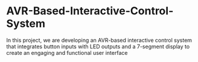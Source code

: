# AVR-Based-Interactive-Control-System
In this project, we are developing an AVR-based interactive control system that integrates button inputs with LED outputs and a 7-segment display to create an engaging and functional user interface
